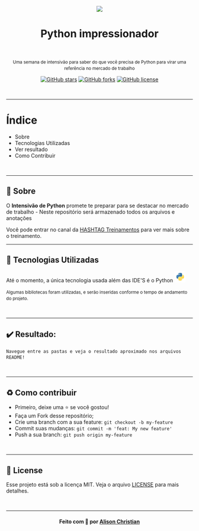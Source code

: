 <p align="center">
    <img src="https://upload.wikimedia.org/wikipedia/commons/thumb/0/0a/Python.svg/2048px-Python.svg.png">
    <br>
</p>
<h1 align="center">Python impressionador</h1>
<br>
<p align="center"><small>Uma semana de intensivão para saber do que você precisa de Python para virar uma referência no mercado de trabalho</small></p>

<p align="center">
  <a href="https://github.com/AlisonChs/python-bootcamp/stargazers"><img alt="GitHub stars" src="https://img.shields.io/github/stars/AlisonChs/python-bootcamp"></a>
  <space> <space>
  <a href="https://github.com/AlisonChs/python-bootcamp/network/members"><img alt="GitHub forks" src="https://img.shields.io/github/forks/AlisonChs/python-bootcamp"></a>
  <space> <space>
  <a href="https://github.com/AlisonChs/python-bootcamp/blob/main/LICENSE"><img alt="GitHub license" src="https://img.shields.io/github/license/AlisonChs/python-bootcamp"></a>
</p>
      
<br>

---

# Índice

- Sobre
- Tecnologias Utilizadas
- Ver resultado
- Como Contribuir

<br>

---

## :bookmark: Sobre

O <strong>Intensivão de Python</strong> promete te preparar para se destacar no mercado de trabalho - Neste repositório será armazenado todos os arquivos e anotações
      
Você pode entrar no canal da <a href="https://bit.ly/2YokQRX">HASHTAG Treinamentos</a> para ver mais sobre o treinamento.

---

## :rocket: Tecnologias Utilizadas

Até o momento, a única tecnologia usada além das IDE'S é o Python <a href="https://developer.mozilla.org/pt-BR/docs/Glossary/Python"><code><img height="30" src="https://raw.githubusercontent.com/github/explore/80688e429a7d4ef2fca1e82350fe8e3517d3494d/topics/python/python.png"></code></a>

<small>Algumas bibliotecas foram utilizadas, e serão inseridas conforme o tempo de andamento do projeto.</small>

<br>

---

## :heavy_check_mark: Resultado:
      
    Navegue entre as pastas e veja o resultado aproximado nos arquivos README!
      
<br>
    
---

## :recycle: Como contribuir
- Primeiro, deixe uma ⭐ se você gostou!
- Faça um Fork desse repositório;
- Crie uma branch com a sua feature: `git checkout -b my-feature`
- Commit suas mudanças: `git commit -m 'feat: My new feature'`
- Push a sua branch: `git push origin my-feature`

<br>

---

## :memo: License

Esse projeto está sob a licença MIT. Veja o arquivo [LICENSE](LICENSE.md) para mais detalhes.

<br>

---

<h4 align="center">
    Feito com 💜 por <a href="https://www.linkedin.com/in/alisonchs" target="_blank">Alison Christian</a> 
</h4>


